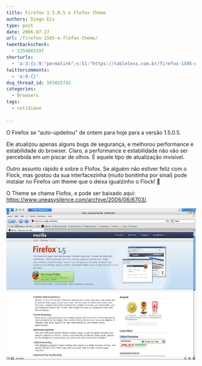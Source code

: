 ```yaml
---
title: Firefox 1.5.0.5 e Flofox Theme
authors: Diego Eis
type: post
date: 2006-07-27
url: /firefox-1505-e-flofox-theme/
tweetbackscheck:
  - 1354883197
shorturls:
  - 'a:3:{s:9:"permalink";s:51:"https://tableless.com.br/firefox-1505-e-flofox-theme";s:7:"tinyurl";s:26:"https://tinyurl.com/3u4ym5c";s:4:"isgd";s:19:"https://is.gd/sGx513";}'
twittercomments:
  - 'a:0:{}'
dsq_thread_id: 503035742
categories:
  - Browsers
tags:
  - cotidiano

---
```

O Firefox se &#8220;auto-updeitou&#8221; de ontem para hoje para a versão 1.5.0.5.
  
Ele atualizou apenas alguns bugs de segurança, e melhorou performance e estabilidade do browser. Claro, a performance e estabilidade não vão ser percebida em um piscar de olhos. É aquele tipo de atualização invisível.

Outro assunto rápido é sobre o Flofox. Se alguém não estiver feliz com o Flock, mas gostou da sua interfacezinha (muito bonitinha por sinal) pode instalar no Firefox um theme que o deixa igualzinho o Flock! 🙂
  
O Theme se chama Flofox, e pode ser baixado aqui: <https://www.uneasysilence.com/archive/2006/06/6703/>.

<a title="Flofox" onclick="doPopup(739);return false;" class="imagelink" href="https://raw.githubusercontent.com/diegoeis/tableless-static-images/master/2006/07/flofox.jpg"><img width="528" height="403" alt="Flofox" id="image739" src="https://raw.githubusercontent.com/diegoeis/tableless-static-images/master/2006/07/flofox.jpg" /></a>